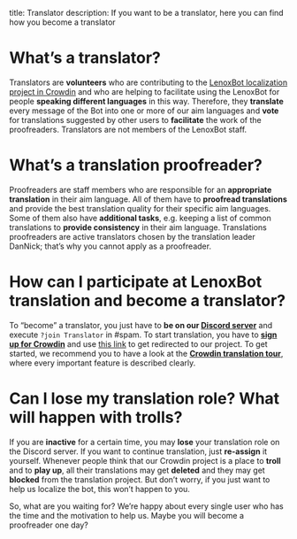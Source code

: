 title: Translator
description: If you want to be a translator, here you can find how you become a translator

# What’s a translator?
Translators are **volunteers** who are contributing to the [LenoxBot localization project in Crowdin](https://crowdin.com/project/lenoxbot) and who are helping to facilitate using the LenoxBot for people **speaking different languages** in this way. Therefore, they **translate** every message of the Bot into one or more of our aim languages and **vote** for translations suggested by other users to **facilitate** the work of the proofreaders. Translators are not members of the LenoxBot staff.

# What’s a translation proofreader?
Proofreaders are staff members who are responsible for an **appropriate translation** in their aim language. All of them have to **proofread translations** and provide the best translation quality for their specific aim languages. Some of them also have **additional tasks**, e.g. keeping a list of common translations to **provide consistency** in their aim language. Translations proofreaders are active translators chosen by the translation leader DanNick; that’s why you cannot apply as a proofreader.

# How can I participate at LenoxBot translation and become a translator?
To “become” a translator, you just have to **be on our [Discord server](https://discordapp.com/invite/c7DUz35 "Invitation to the LenoxBot Discord server")** and execute `?join Translator` in #spam. To start translation, you have to **[sign up for Crowdin]( https://crowdin.com/join)** and use [this link](https://crowdin.com/project/lenoxbot "LenoxBot localization project in Crowdin") to get redirected to our project.
To get started, we recommend you to have a look at the **[Crowdin translation tour](https://crowdin.com/page/tour#tab_translators "Translation & proofreading tour by Crowdin")**, where every important feature is described clearly.

# Can I lose my translation role? What will happen with trolls?
If you are **inactive** for a certain time, you may **lose** your translation role on the Discord server. If you want to continue translation, just **re-assign** it yourself.
Whenever people think that our Crowdin project is a place to **troll** and to **play up**, all their translations may get **deleted** and they may get **blocked** from the translation project. But don’t worry, if you just want to help us localize the bot, this won’t happen to you.

So, what are you waiting for? We’re happy about every single user who has the time and the motivation to help us. Maybe you will become a proofreader one day?
